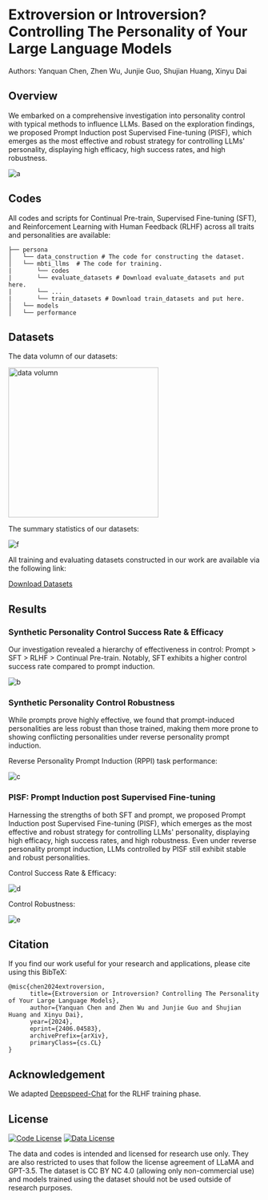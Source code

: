 # Extroversion or Introversion? Controlling The Personality of Your Large Language Models

Authors: Yanquan Chen, Zhen Wu, Junjie Guo, Shujian Huang, Xinyu Dai

## Overview

We embarked on a comprehensive investigation into personality control with typical methods to influence LLMs. Based on the exploration findings, we proposed Prompt Induction post Supervised Fine-tuning (PISF), which emerges as the most effective and robust strategy for controlling LLMs' personality, displaying high efficacy, high success rates, and high robustness.

![a](asserts/overview_00.png)

## Codes

All codes and scripts for Continual Pre-train, Supervised Fine-tuning (SFT), and Reinforcement Learning with Human Feedback (RLHF) across all traits and personalities are available:

```
├── persona
│   └── data_construction # The code for constructing the dataset.
│   └── mbti_llms  # The code for training.
|       └── codes
|       └── evaluate_datasets # Download evaluate_datasets and put here.
|       └── ...
|       └── train_datasets # Download train_datasets and put here.
│   └── models
│   └── performance
```

## Datasets

The data volumn of our datasets:

<img src="asserts/dataset_volumn.jpg" alt="data volumn" width="300"/>

The summary statistics of our datasets:

![f](asserts/statistic_dataset.jpg)

All training and evaluating datasets constructed in our work are available via the following link:

[Download Datasets](https://drive.google.com/drive/folders/1g7tRFBxfsaqg_L56kfWejaGlJJGFNZjo?usp=drive_link)

## Results

### Synthetic Personality Control Success Rate & Efficacy

Our investigation revealed a hierarchy of effectiveness in control: Prompt > SFT > RLHF > Continual Pre-train.
Notably, SFT exhibits a higher control success rate compared to prompt induction.

![b](asserts/effectiveness_and_success_line_plot_00.png)

### Synthetic Personality Control Robustness

While prompts prove highly effective, we found that prompt-induced personalities are less robust than those trained, making them more prone to showing conflicting personalities under reverse personality prompt induction.

Reverse Personality Prompt Induction (RPPI) task performance:

![c](asserts/robustness_wo_pisf.jpg)

### $\text{{PISF}}$: Prompt Induction post Supervised Fine-tuning

Harnessing the strengths of both SFT and prompt, we proposed Prompt Induction post Supervised Fine-tuning $(\text{PISF})$, which emerges as the most effective and robust strategy for controlling LLMs' personality, displaying high efficacy, high success rates, and high robustness.
Even under reverse personality prompt induction, LLMs controlled by PISF still exhibit stable and robust personalities.

Control Success Rate & Efficacy:

![d](asserts/effectiveness_of_pisf.jpg)

Control Robustness:

![e](asserts/robust_of_pisf.jpg)

## Citation

If you find our work useful for your research and applications, please cite using this BibTeX:

```
@misc{chen2024extroversion,
      title={Extroversion or Introversion? Controlling The Personality of Your Large Language Models},
      author={Yanquan Chen and Zhen Wu and Junjie Guo and Shujian Huang and Xinyu Dai},
      year={2024},
      eprint={2406.04583},
      archivePrefix={arXiv},
      primaryClass={cs.CL}
}
```

## Acknowledgement

We adapted [Deepspeed-Chat](https://github.com/microsoft/DeepSpeed) for the RLHF training phase.

## License

[![Code License](https://img.shields.io/badge/Code%20License-Apache_2.0-green.svg)](https://github.com/tatsu-lab/stanford_alpaca/blob/main/LICENSE)
[![Data License](https://img.shields.io/badge/Data%20License-CC%20By%20NC%204.0-red.svg)](https://github.com/tatsu-lab/stanford_alpaca/blob/main/DATA_LICENSE)

The data and codes is intended and licensed for research use only. They are also restricted to uses that follow the license agreement of LLaMA and GPT-3.5. The dataset is CC BY NC 4.0 (allowing only non-commercial use) and models trained using the dataset should not be used outside of research purposes.
